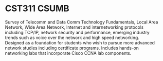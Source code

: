 # CST311 CSUMB
Survey of Telecomm and Data Comm Technology Fundamentals, Local Area Network, Wide Area Network, Internet and internetworking protocols including TCP/IP, network security and performance, emerging industry trends such as voice over the network and high speed networking. Designed as a foundation for students who wish to pursue more advanced network studies including certificate programs. Includes hands-on networking labs that incorporate Cisco CCNA lab components.

